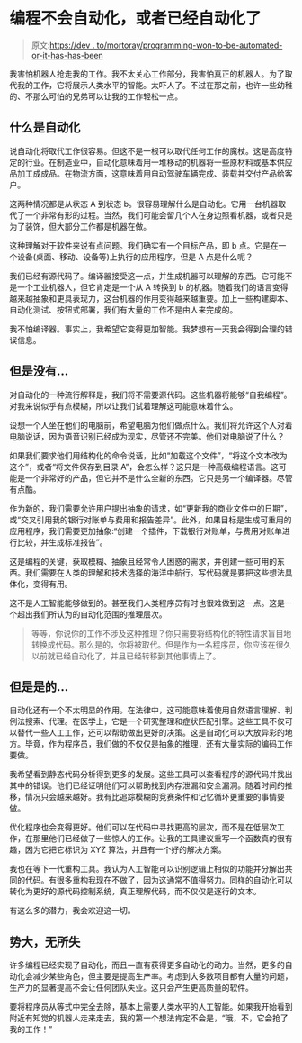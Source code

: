 # 编程不会自动化，或者已经自动化了

> 原文:[https://dev . to/mortoray/programming-won-to-be-automated-or-it-has-has-been](https://dev.to/mortoray/programming-wont-be-automated-or-it-already-has-been)

我害怕机器人抢走我的工作。我不太关心工作部分，我害怕真正的机器人。为了取代我的工作，它将展示人类水平的智能。太吓人了。不过在那之前，也许一些幼稚的、不那么可怕的兄弟可以让我的工作轻松一点。

## 什么是自动化

说自动化将取代工作很容易。但这不是一根可以取代任何工作的魔杖。这是高度特定的行业。在制造业中，自动化意味着用一堆移动的机器将一些原材料或基本供应品加工成成品。在物流方面，这意味着用自动驾驶车辆完成、装载并交付产品给客户。

这两种情况都是从状态 A 到状态 b。很容易理解什么是自动化。它用一台机器取代了一个非常有形的过程。当然，我们可能会留几个人在身边照看机器，或者只是为了装饰，但大部分工作都是机器在做。

这种理解对于软件来说有点问题。我们确实有一个目标产品，即 b 点。它是在一个设备(桌面、移动、设备等)上执行的应用程序。但是 A 点是什么呢？

我们已经有源代码了。编译器接受这一点，并生成机器可以理解的东西。它可能不是一个工业机器人，但它肯定是一个从 A 转换到 b 的机器。随着我们的语言变得越来越抽象和更具表现力，这台机器的作用变得越来越重要。加上一些构建脚本、自动化测试、按钮式部署，我们有大量的工作不是由人来完成的。

我不怕编译器。事实上，我希望它变得更加智能。我梦想有一天我会得到合理的错误信息。

## 但是没有...

对自动化的一种流行解释是，我们将不需要源代码。这些机器将能够“自我编程”。对我来说似乎有点模糊，所以让我们试着理解这可能意味着什么。

设想一个人坐在他们的电脑前，希望电脑为他们做点什么。我们将允许这个人对着电脑说话，因为语音识别已经成为现实，尽管还不完美。他们对电脑说了什么？

如果我们要求他们用结构化的命令说话，比如“加载这个文件”，“将这个文本改为这个”，或者“将文件保存到目录 A”，会怎么样？这只是一种高级编程语言。这可能是一个非常好的产品，但它并不是什么全新的东西。它只是另一个编译器。尽管有点酷。

作为新的，我们需要允许用户提出抽象的请求，如“更新我的商业文件中的日期”，或“交叉引用我的银行对账单与费用和报告差异”。此外，如果目标是生成可重用的应用程序，我们需要更加抽象:“创建一个插件，下载银行对账单，与费用对账单进行比较，并生成标准报告”。

这是编程的关键，获取模糊、抽象且经常令人困惑的需求，并创建一些可用的东西。我们需要在人类的理解和技术选择的海洋中航行。写代码就是要把这些想法具体化，变得有用。

这不是人工智能能够做到的。甚至我们人类程序员有时也很难做到这一点。这是一个超出我们所认为的自动化范围的推理层次。

> 等等，你说你的工作不涉及这种推理？你只需要将结构化的特性请求盲目地转换成代码。那么是的，你将被取代。但是作为一名程序员，你应该在很久以前就已经自动化了，并且已经转移到其他事情上了。

## 但是是的...

自动化还有一个不太明显的作用。在法律中，这可能意味着使用自然语言理解、判例法搜索、代理。在医学上，它是一个研究整理和症状匹配引擎。这些工具不仅可以替代一些人工工作，还可以帮助做出更好的决策。这是自动化可以大放异彩的地方。毕竟，作为程序员，我们做的不仅仅是抽象的推理，还有大量实际的编码工作要做。

我希望看到静态代码分析得到更多的发展。这些工具可以查看程序的源代码并找出其中的错误。他们已经证明他们可以帮助找到内存泄漏和安全漏洞。随着时间的推移，情况只会越来越好。我有比追踪模糊的竞赛条件和记忆循环更重要的事情要做。

优化程序也会变得更好。他们可以在代码中寻找更高的层次，而不是在低层次工作，在那里他们已经做了一些惊人的工作。让我的工具建议重写一个函数真的很有趣，因为它把它标识为 XYZ 算法，并且有一个好的解决方案。

我也在等下一代重构工具。我认为人工智能可以识别逻辑上相似的功能并分解出共同的代码。有很多重构我现在不做了，因为这通常不值得努力。同样的自动化可以转化为更好的源代码控制系统，真正理解代码，而不仅仅是逐行的文本。

有这么多的潜力，我会欢迎这一切。

## 势大，无所失

许多编程已经实现了自动化，而且一直有获得更多自动化的动力。当然，更多的自动化会减少某些角色，但主要是提高生产率。考虑到大多数项目都有大量的问题，生产力的显著提高不会让任何团队失业。这只会产生更高质量的软件。

要将程序员从等式中完全去除，基本上需要人类水平的人工智能。如果我开始看到附近有知觉的机器人走来走去，我的第一个想法肯定不会是，“哦，不，它会抢了我的工作！”